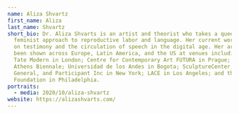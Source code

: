```yaml
---
name: Aliza Shvartz
first_name: Aliza
last_name: Shvartz
short_bio: Dr. Aliza Shvarts is an artist and theorist who takes a queer and
  feminist approach to reproductive labor and language. Her current work focuses
  on testimony and the circulation of speech in the digital age. Her artwork
  been shown across Europe, Latin America, and the US at venues including the
  Tate Modern in London; Centre for Contemporary Art FUTURA in Prague; the
  Athens Biennale; Universidad de los Andes in Bogota; SculptureCenter, Art in
  General, and Participant Inc in New York; LACE in Los Angeles; and the Slought
  Foundation in Philadelphia.
portraits:
  - media: 2020/10/aliza-shvartz
website: https://alizashvarts.com/
---
```

